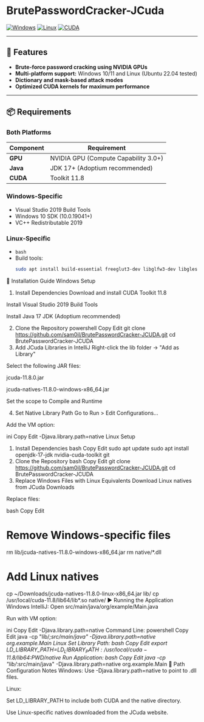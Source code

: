 # BrutePasswordCracker-JCuda

[![Windows](https://img.shields.io/badge/Windows-10%2F11-blue?logo=windows)](https://www.microsoft.com/windows/)
[![Linux](https://img.shields.io/badge/Linux-Ubuntu%2022.04-orange?logo=linux)](https://ubuntu.com/)
[![CUDA](https://img.shields.io/badge/CUDA-11.8-green?logo=nvidia)](https://developer.nvidia.com/cuda-toolkit)

---

## 🌟 Features
- **Brute-force password cracking using NVIDIA GPUs**  
- **Multi-platform support:** Windows 10/11 and Linux (Ubuntu 22.04 tested)  
- **Dictionary and mask-based attack modes**  
- **Optimized CUDA kernels for maximum performance**  

---

## 📦 Requirements

### Both Platforms
| Component | Requirement |
|-----------|-------------|
| **GPU**   | NVIDIA GPU (Compute Capability 3.0+) |
| **Java**  | JDK 17+ (Adoptium recommended) |
| **CUDA**  | Toolkit 11.8 |

### Windows-Specific
- Visual Studio 2019 Build Tools  
- Windows 10 SDK (10.0.19041+)  
- VC++ Redistributable 2019  

### Linux-Specific
- `bash`  
- Build tools:  
  ```bash
  sudo apt install build-essential freeglut3-dev libglfw3-dev libgles2-mesa-dev
🚀 Installation Guide
Windows Setup
1. Install Dependencies
Download and install CUDA Toolkit 11.8

Install Visual Studio 2019 Build Tools

Install Java 17 JDK (Adoptium recommended)

2. Clone the Repository
powershell
Copy
Edit
git clone https://github.com/sam0il/BrutePasswordCracker-JCUDA.git
cd BrutePasswordCracker-JCUDA
3. Add JCuda Libraries in IntelliJ
Right-click the lib folder → "Add as Library"

Select the following JAR files:

jcuda-11.8.0.jar

jcuda-natives-11.8.0-windows-x86_64.jar

Set the scope to Compile and Runtime

4. Set Native Library Path
Go to Run > Edit Configurations...

Add the VM option:

ini
Copy
Edit
-Djava.library.path=native
Linux Setup
1. Install Dependencies
bash
Copy
Edit
sudo apt update
sudo apt install openjdk-17-jdk nvidia-cuda-toolkit git
2. Clone the Repository
bash
Copy
Edit
git clone https://github.com/sam0il/BrutePasswordCracker-JCUDA.git
cd BrutePasswordCracker-JCUDA
3. Replace Windows Files with Linux Equivalents
Download Linux natives from JCuda Downloads

Replace files:

bash
Copy
Edit
# Remove Windows-specific files
rm lib/jcuda-natives-11.8.0-windows-x86_64.jar
rm native/*.dll

# Add Linux natives
cp ~/Downloads/jcuda-natives-11.8.0-linux-x86_64.jar lib/
cp /usr/local/cuda-11.8/lib64/lib*.so native/
▶️ Running the Application
Windows
IntelliJ:
Open src/main/java/org/example/Main.java

Run with VM option:

ini
Copy
Edit
-Djava.library.path=native
Command Line:
powershell
Copy
Edit
java -cp "lib/*;src/main/java" -Djava.library.path=native org.example.Main
Linux
Set Library Path:
bash
Copy
Edit
export LD_LIBRARY_PATH=$LD_LIBRARY_PATH:/usr/local/cuda-11.8/lib64:$PWD/native
Run Application:
bash
Copy
Edit
java -cp "lib/*:src/main/java" -Djava.library.path=native org.example.Main
🔧 Path Configuration Notes
Windows: Use -Djava.library.path=native to point to .dll files.

Linux:

Set LD_LIBRARY_PATH to include both CUDA and the native directory.

Use Linux-specific natives downloaded from the JCuda website.
